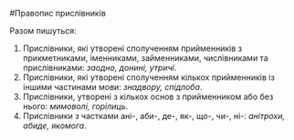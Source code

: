 #Правопис прислiвникiв

<span class="p1">Разом пишуться:</span>
1. Прислiвники, якi утворенi сполученням прийменникiв з прикметниками, iменниками, займенниками, числiвниками та прислiвниками: <i>заодно, донинi, утричi</i>.
2. Прислiвники, якi утворенi сполученням кiлькох прийменникiв iз iншими частинами мови: <i>знадвору, спiдлоба</i>.
3. Прислiвники, утворенi з кiлькох основ з прийменником або без нього: <i>мимоволi, горiлиць</i>.
4. Прислiвники з частками <span class="p1">анi-, аби-, де-, як-, що-, чи-, нi-</span>: <i>анiтрохи, абиде, якомога</i>.
